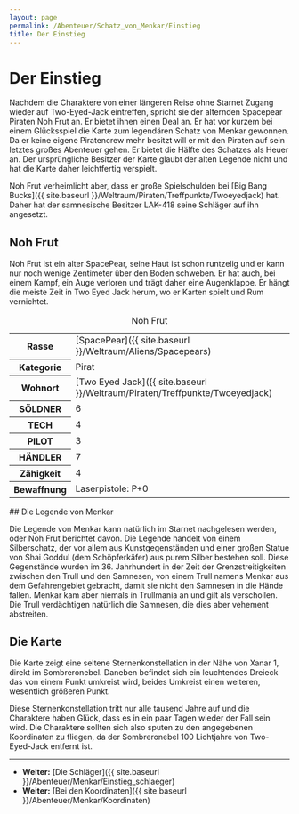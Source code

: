 ```yaml
---
layout: page
permalink: /Abenteuer/Schatz_von_Menkar/Einstieg
title: Der Einstieg
---
```


# Der Einstieg

Nachdem die Charaktere von einer längeren Reise ohne Starnet Zugang wieder auf Two-Eyed-Jack eintreffen, spricht sie der alternden Spacepear Piraten Noh Frut an. Er bietet ihnen einen Deal an. Er hat vor kurzem bei einem Glücksspiel die Karte zum legendären Schatz von Menkar gewonnen. Da er keine eigene Piratencrew mehr besitzt will er mit den Piraten auf sein letztes großes Abenteuer gehen. Er bietet die Hälfte des Schatzes als Heuer an. Der ursprüngliche Besitzer der Karte glaubt der alten Legende nicht und hat die Karte daher leichtfertig verspielt.

Noh Frut verheimlicht aber, dass er große Spielschulden bei [Big Bang Bucks]({{ site.baseurl }}/Weltraum/Piraten/Treffpunkte/Twoeyedjack) hat. Daher hat der samnesische Besitzer LAK-418 seine Schläger auf ihn angesetzt.

## Noh Frut

Noh Frut ist ein alter SpacePear, seine Haut ist schon runtzelig und er kann nur noch wenige Zentimeter über den Boden schweben. Er hat auch, bei einem Kampf, ein Auge verloren und trägt daher eine Augenklappe. Er hängt die meiste Zeit in Two Eyed Jack herum, wo er Karten spielt und Rum vernichtet.

<table data-type="slc">
<caption>Noh Frut</caption>
<tbody>
<tr><th>Rasse</th><td>[SpacePear]({{ site.baseurl }}/Weltraum/Aliens/Spacepears)</td></tr>
<tr><th>Kategorie</th><td>Pirat</td></tr>
<tr><th>Wohnort</th><td>[Two Eyed Jack]({{ site.baseurl }}/Weltraum/Piraten/Treffpunkte/Twoeyedjack)</td></tr>
<tr><th>SÖLDNER</th><td>6</td></tr>
<tr><th>TECH</th><td>4</td></tr>
<tr><th>PILOT</th><td>3</td></tr>
<tr><th>HÄNDLER</th><td>7</td></tr>
<tr><th>Zähigkeit</th><td>4</td></tr>
<tr><th>Bewaffnung</th><td>Laserpistole: P+0</td></tr>
</tbody>
</table>
## Die Legende von Menkar

Die Legende von Menkar kann natürlich im Starnet nachgelesen werden, oder Noh Frut berichtet davon. Die Legende handelt von einem Silberschatz, der vor allem aus Kunstgegenständen und einer großen Statue von Shai Goddul (dem Schöpferkäfer) aus purem Silber bestehen soll. Diese Gegenstände wurden im 36. Jahrhundert in der Zeit der Grenzstreitigkeiten zwischen den Trull und den Samnesen, von einem Trull namens Menkar aus dem Gefahrengebiet gebracht, damit sie nicht den Samnesen in die Hände fallen. Menkar kam aber niemals in Trullmania an und gilt als verschollen. Die Trull verdächtigen natürlich die Samnesen, die dies aber vehement abstreiten.

## Die Karte

Die Karte zeigt eine seltene Sternenkonstellation in der Nähe von Xanar 1, direkt im Sombreronebel. Daneben befindet sich ein leuchtendes Dreieck das von einem Punkt umkreist wird, beides Umkreist einen weiteren, wesentlich größeren Punkt.

Diese Sternenkonstellation tritt nur alle tausend Jahre auf und die Charaktere haben Glück, dass es in ein paar Tagen wieder der Fall sein wird. Die Charaktere sollten sich also sputen zu den angegebenen Koordinaten zu fliegen, da der Sombreronebel 100 Lichtjahre von Two-Eyed-Jack entfernt ist.


***
- **Weiter:** [Die Schläger]({{ site.baseurl }}/Abenteuer/Menkar/Einstieg_schlaeger)
- **Weiter:** [Bei den Koordinaten]({{ site.baseurl }}/Abenteuer/Menkar/Koordinaten)

